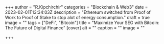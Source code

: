 +++
author = "R.Kipchirchir"
categories = "Blockchain & Web3"
date = 2023-02-01T13:34:03Z
description = "Ethereum switched from Proof of Work to Proof of Stake to stop alot of energy consumption."
draft = true
image = ""
tags = ["DeFi", "Bitcoin"]
title = "Maximize Your SEO with Bitcoin: The Future of Digital Finance"
[cover]
alt = ""
caption = ""
image = ""

+++
